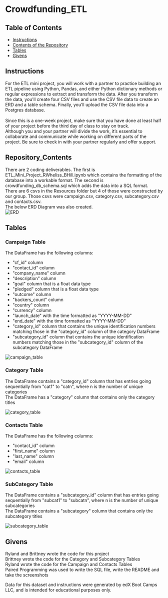 # Crowdfunding_ETL
## Table of Contents

- [Instructions](#instructions)
- [Contents of the Repository](#repository_contents)
- [Tables](#tables)
- [Givens](#givens)


## Instructions
For the ETL mini project, you will work with a partner to practice building an ETL pipeline using Python, Pandas, and either Python dictionary methods or regular expressions to extract and transform the data. After you transform the data, you'll create four CSV files and use the CSV file data to create an ERD and a table schema. Finally, you’ll upload the CSV file data into a Postgres database.<br />  
Since this is a one-week project, make sure that you have done at least half of your project before the third day of class to stay on track.<br /> 
Although you and your partner will divide the work, it’s essential to collaborate and communicate while working on different parts of the project. Be sure to check in with your partner regularly and offer support.


## Repository_Contents
There are 2 coding deliverables. The first is ETL_Mini_Project_RWheliss_BHill.ipynb which contains the formatting of the database into a workable format. The second is crowdfunding_db_schema.sql which adds the data into a SQL format.<br />
There are 6 csvs in the Resources folder but 4 of those were constructed by our group. Those csvs were campaign.csv, category.csv, subcategory.csv and contacts.csv. <br />
The below ERD Diagram was also created.<br />
![ERD](ERD.png)

## Tables
### Campaign Table <br />
The DataFrame has the following columns:<br />
- "cf_id" column
- "contact_id" column
- "company_name" column
- "description" column
- "goal" column that is a float data type
- "pledged" column that is a float data type
- "outcome" column
- "backers_count" column
- "country" column
- "currency" column
- "launch_date" with the time formatted as "YYYY-MM-DD"
- "end_date" with the time formatted as "YYYY-MM-DD"
- "category_id" column that contains the unique identification numbers matching those in the "category_id" column of the category DataFrame
- "subcategory_id" column that contains the unique identification numbers matching those in the "subcategory_id" column of the subcategory DataFrame<br />

![campaign_table](Tables/campaign_table.png)<br />

### Category Table <br />
The DataFrame contains a "category_id" column that has entries going sequentially from "cat1" to "catn", where n is the number of unique categories<br />
The DataFrame has a "category" column that contains only the category titles <br />

![category_table](Tables/category_table.png)<br />

### Contacts Table <br />
The DataFrame has the following columns:
- "contact_id" column
- "first_name" column
- "last_name" column
- "email" column<br />

![contacts_table](Tables/contacts_table.png)<br />

### SubCategory Table <br />
The DataFrame contains a "subcategory_id" column that has entries going sequentially from "subcat1" to "subcatn", where n is the number of unique subcategories <br />
The DataFrame contains a "subcategory" column that contains only the subcategory titles <br />

![subcategory_table](Tables/subcategory_table.png)<br />


## Givens
Ryland and Brittney wrote the code for this project<br />
Brittney wrote the code for the Category and Subcategory Tables<br />
Ryland wrote the code for the Campaign and Contacts Tables<br />
Paired Programming was used to write the SQL file, write the README and take the screenshots<br />
    
Data for this dataset and instructions were generated by edX Boot Camps LLC, and is intended for educational purposes only.

